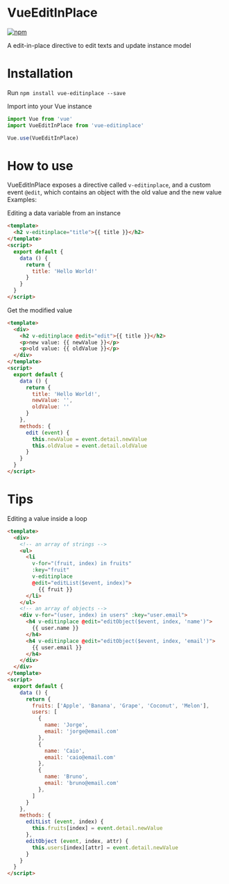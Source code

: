 # VueEditInPlace

[![npm](https://img.shields.io/npm/v/vue-backtotop.svg)](https://www.npmjs.com/package/vue-backtotop)

A edit-in-place directive to edit texts and update instance model


# Installation

Run `npm install vue-editinplace --save`

Import into your Vue instance
```js
import Vue from 'vue'
import VueEditInPlace from 'vue-editinplace'

Vue.use(VueEditInPlace)
```


# How to use

VueEditInPlace exposes a directive called `v-editinplace`, and a custom event `@edit`, which contains an object with the old value and the new value
Examples:

Editing a data variable from an instance
```html
<template>
  <h2 v-editinplace="title">{{ title }}</h2>
</template>
<script>
  export default {
    data () {
      return {
        title: 'Hello World!'
      }
    }
  }
</script>
```

Get the modified value
```html
<template>
  <div>
    <h2 v-editinplace @edit="edit">{{ title }}</h2>
    <p>new value: {{ newValue }}</p>
    <p>old value: {{ oldValue }}</p>
  </div>
</template>
<script>
  export default {
    data () {
      return {
        title: 'Hello World!',
        newValue: '',
        oldValue: ''
      }
    },
    methods: {
      edit (event) {
        this.newValue = event.detail.newValue
        this.oldValue = event.detail.oldValue
      }
    }
  }
</script>
```

# Tips

Editing a value inside a loop
```html
<template>
  <div>
    <!-- an array of strings -->
    <ul>
      <li 
        v-for="(fruit, index) in fruits" 
        :key="fruit"
        v-editinplace
        @edit="editList($event, index)">
          {{ fruit }}
      </li>
    </ul>
    <!-- an array of objects -->
    <div v-for="(user, index) in users" :key="user.email">
      <h4 v-editinplace @edit="editObject($event, index, 'name')">
        {{ user.name }}
      </h4>
      <h4 v-editinplace @edit="editObject($event, index, 'email')">
        {{ user.email }}
      </h4>
    </div>
  </div>
</template>
<script>
  export default {
    data () {
      return {
        fruits: ['Apple', 'Banana', 'Grape', 'Coconut', 'Melon'],
        users: [
          {
            name: 'Jorge',
            email: 'jorge@email.com'
          },
          {
            name: 'Caio',
            email: 'caio@email.com'
          },
          {
            name: 'Bruno',
            email: 'bruno@email.com'
          },
        ]
      }
    },
    methods: {
      editList (event, index) {
        this.fruits[index] = event.detail.newValue
      },
      editObject (event, index, attr) {
        this.users[index][attr] = event.detail.newValue
      }
    }
  }
</script>
```

